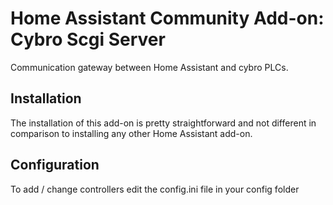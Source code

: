 # Home Assistant Community Add-on: Cybro Scgi Server

Communication gateway between Home Assistant and cybro PLCs.

## Installation

The installation of this add-on is pretty straightforward and not different in
comparison to installing any other Home Assistant add-on.

## Configuration

To add / change controllers edit the config.ini file in your config folder
